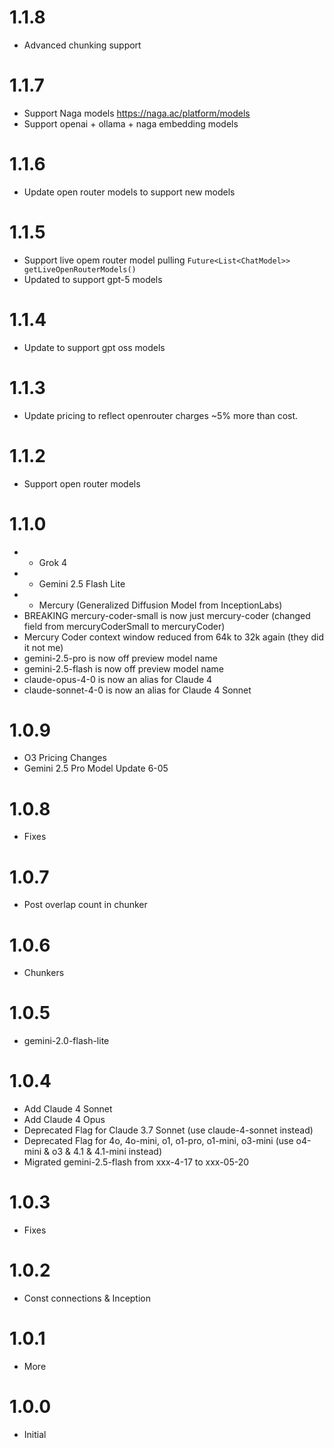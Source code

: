 # 1.1.8
* Advanced chunking support

# 1.1.7
* Support Naga models https://naga.ac/platform/models 
* Support openai + ollama + naga embedding models

# 1.1.6
* Update open router models to support new models

# 1.1.5
* Support live opem router model pulling `Future<List<ChatModel>> getLiveOpenRouterModels()`
* Updated to support gpt-5 models

# 1.1.4
* Update to support gpt oss models

# 1.1.3
* Update pricing to reflect openrouter charges ~5% more than cost.

# 1.1.2
* Support open router models

# 1.1.0
* + Grok 4
* + Gemini 2.5 Flash Lite
* + Mercury (Generalized Diffusion Model from InceptionLabs)
* BREAKING mercury-coder-small is now just mercury-coder (changed field from mercuryCoderSmall to mercuryCoder)
* Mercury Coder context window reduced from 64k to 32k again (they did it not me)
* gemini-2.5-pro is now off preview model name
* gemini-2.5-flash is now off preview model name
* claude-opus-4-0 is now an alias for Claude 4
* claude-sonnet-4-0 is now an alias for Claude 4 Sonnet

# 1.0.9
* O3 Pricing Changes 
* Gemini 2.5 Pro Model Update 6-05

# 1.0.8
* Fixes

# 1.0.7
* Post overlap count in chunker

# 1.0.6
* Chunkers

# 1.0.5
* gemini-2.0-flash-lite

# 1.0.4
* Add Claude 4 Sonnet
* Add Claude 4 Opus
* Deprecated Flag for Claude 3.7 Sonnet (use claude-4-sonnet instead)
* Deprecated Flag for 4o, 4o-mini, o1, o1-pro, o1-mini, o3-mini (use o4-mini & o3 & 4.1 & 4.1-mini instead)
* Migrated gemini-2.5-flash from xxx-4-17 to xxx-05-20

# 1.0.3
* Fixes

# 1.0.2
* Const connections & Inception

# 1.0.1
* More

# 1.0.0
* Initial
